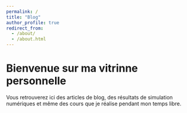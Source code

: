 ```yaml
---
permalink: /
title: "Blog"
author_profile: true
redirect_from: 
  - /about/
  - /about.html
---
```


# Bienvenue sur ma vitrinne personnelle

Vous retrouverez ici des articles de blog, des résultats de simulation numériques et même des cours que je réalise pendant mon temps libre.
